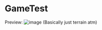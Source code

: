 # GameTest
Preview:
![image](https://user-images.githubusercontent.com/67549707/173187277-c1578fe7-6a6a-4e02-8ee8-de97d97e68d3.png)
(Basically just terrain atm)
